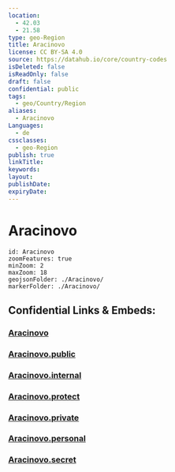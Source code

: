 ```yaml
---
location:
  - 42.03
  - 21.58
type: geo-Region
title: Aracinovo
license: CC BY-SA 4.0
source: https://datahub.io/core/country-codes
isDeleted: false
isReadOnly: false
draft: false
confidential: public
tags:
  - geo/Country/Region
aliases:
  - Aracinovo
Languages:
  - de
cssclasses:
  - geo-Region
publish: true
linkTitle:
keywords:
layout:
publishDate:
expiryDate:
---
```


# Aracinovo

```leaflet
id: Aracinovo
zoomFeatures: true 
minZoom: 2 
maxZoom: 18
geojsonFolder: ./Aracinovo/
markerFolder: ./Aracinovo/
```


## Confidential Links & Embeds: 

### [Aracinovo](/_Standards/Earth/Continent/Europe/Europe~South/Macedonia~North/Municipalities~Macedonia/Aracinovo.md) 

### [Aracinovo.public](/_public/Earth/Continent/Europe/Europe~South/Macedonia~North/Municipalities~Macedonia/Aracinovo.public.md) 

### [Aracinovo.internal](/_internal/Earth/Continent/Europe/Europe~South/Macedonia~North/Municipalities~Macedonia/Aracinovo.internal.md) 

### [Aracinovo.protect](/_protect/Earth/Continent/Europe/Europe~South/Macedonia~North/Municipalities~Macedonia/Aracinovo.protect.md) 

### [Aracinovo.private](/_private/Earth/Continent/Europe/Europe~South/Macedonia~North/Municipalities~Macedonia/Aracinovo.private.md) 

### [Aracinovo.personal](/_personal/Earth/Continent/Europe/Europe~South/Macedonia~North/Municipalities~Macedonia/Aracinovo.personal.md) 

### [Aracinovo.secret](/_secret/Earth/Continent/Europe/Europe~South/Macedonia~North/Municipalities~Macedonia/Aracinovo.secret.md)

